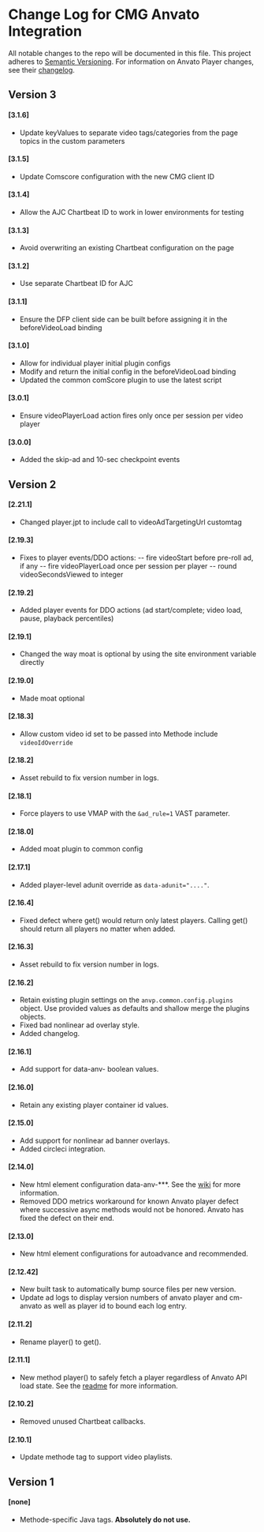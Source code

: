 # Change Log for CMG Anvato Integration
All notable changes to the repo will be documented in this file.
This project adheres to [Semantic Versioning](http://semver.org/).
For information on Anvato Player changes, see their [changelog](https://dev.anvato.net/api/player#release-notes).

## Version 3

#### [3.1.6]
- Update keyValues to separate video tags/categories from the page topics in the custom parameters

#### [3.1.5]
- Update Comscore configuration with the new CMG client ID

#### [3.1.4]
- Allow the AJC Chartbeat ID to work in lower environments for testing

#### [3.1.3]
- Avoid overwriting an existing Chartbeat configuration on the page

#### [3.1.2]
- Use separate Chartbeat ID for AJC

#### [3.1.1]
- Ensure the DFP client side can be built before assigning it in the beforeVideoLoad binding

#### [3.1.0]
- Allow for individual player initial plugin configs
- Modify and return the initial config in the beforeVideoLoad binding
- Updated the common comScore plugin to use the latest script

#### [3.0.1]
- Ensure videoPlayerLoad action fires only once per session per video player

#### [3.0.0]
- Added the skip-ad and 10-sec checkpoint events

## Version 2

#### [2.21.1]
- Changed player.jpt to include call to videoAdTargetingUrl customtag

#### [2.19.3]
- Fixes to player events/DDO actions:
  -- fire videoStart before pre-roll ad, if any
  -- fire videoPlayerLoad once per session per player
  -- round videoSecondsViewed to integer

#### [2.19.2]
- Added player events for DDO actions (ad start/complete; video load, pause, playback percentiles)

#### [2.19.1]
- Changed the way moat is optional by using the site environment variable directly

#### [2.19.0]
- Made moat optional

#### [2.18.3]
- Allow custom video id set to be passed into Methode include `videoIdOverride`

#### [2.18.2]
- Asset rebuild to fix version number in logs.

#### [2.18.1]
- Force players to use VMAP with the `&ad_rule=1` VAST parameter.

#### [2.18.0]
- Added moat plugin to common config

#### [2.17.1]
- Added player-level adunit override as `data-adunit="...."`.

#### [2.16.4]
- Fixed defect where get() would return only latest players. Calling get() should return all players no matter when added.

#### [2.16.3]
- Asset rebuild to fix version number in logs.

#### [2.16.2]
- Retain existing plugin settings on the `anvp.common.config.plugins` object. Use provided values as defaults and shallow merge the plugins objects.
- Fixed bad nonlinear ad overlay style.
- Added changelog.

#### [2.16.1]
- Add support for data-anv- boolean values.

#### [2.16.0]
- Retain any existing player container id values.

#### [2.15.0]
- Add support for nonlinear ad banner overlays.
- Added circleci integration.

#### [2.14.0]
- New html element configuration data-anv-***. See the [wiki](https://github.com/coxmediagroup/cm-anvato/wiki/Non-Shared-Player-Configurations) for more information.
- Removed DDO metrics workaround for known Anvato player defect where successive async methods would not be honored. Anvato has fixed the defect on their end.

#### [2.13.0]
- New html element configurations for autoadvance and recommended.

#### [2.12.42]
- New built task to automatically bump source files per new version.
- Update ad logs to display version numbers of anvato player and cm-anvato as well as player id to bound each log entry.

#### [2.11.2]
- Rename player() to get().

#### [2.11.1]
- New method player() to safely fetch a player regardless of Anvato API load state. See the [readme](https://github.com/coxmediagroup/cm-anvato#anvatogetid) for more information.

#### [2.10.2]
- Removed unused Chartbeat callbacks.

#### [2.10.1]
- Update methode tag to support video playlists.

## Version 1

#### [none]
- Methode-specific Java tags. **Absolutely do not use.**

